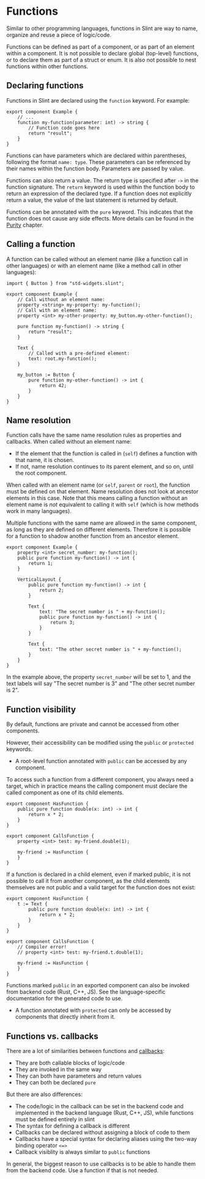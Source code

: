 <!-- Copyright © SixtyFPS GmbH <info@slint.dev> ; SPDX-License-Identifier: MIT -->
# Functions

Similar to other programming languages, functions in Slint are way to name, organize and reuse
a piece of logic/code.

Functions can be defined as part of a component, or as part of an element within a component.
It is not possible to declare global (top-level) functions, or to declare them as part of a
struct or enum. It is also not possible to nest functions within other functions.

## Declaring functions

Functions in Slint are declared using the `function` keyword. For example:

```slint,no-preview
export component Example {
    // ...
    function my-function(parameter: int) -> string {
        // Function code goes here
        return "result";
    }
}
```

Functions can have parameters which are declared within parentheses, following the format `name: type`.
These parameters can be referenced by their names within the function body. Parameters are passed by
value.

Functions can also return a value. The return type is specified after `->` in the function signature.
The `return` keyword is used within the function body to return an expression of the declared type.
If a function does not explicitly return a value, the value of the last statement is returned by default.

Functions can be annotated with the `pure` keyword.
This indicates that the function does not cause any side effects.
More details can be found in the [Purity](../concepts/purity.md) chapter.

## Calling a function

A function can be called without an element name (like a function call in other languages) or with
an element name (like a method call in other languages):

```slint,no-preview
import { Button } from "std-widgets.slint"; 

export component Example {
    // Call without an element name:
    property <string> my-property: my-function();
    // Call with an element name:
    property <int> my-other-property: my_button.my-other-function();

    pure function my-function() -> string {
        return "result";
    }

    Text {
        // Called with a pre-defined element:
        text: root.my-function();
    }

    my_button := Button {
        pure function my-other-function() -> int {
            return 42;
        }
    }
}
```

## Name resolution

Function calls have the same name resolution rules as properties and callbacks. When called without
an element name:

- If the element that the function is called in (`self`) defines a function with that name, it is chosen.
- If not, name resolution continues to its parent element, and so on, until the root component.

When called with an element name (or `self`, `parent` or `root`), the function must be defined on that
element. Name resolution does not look at ancestor elements in this case. Note that this means
calling a function without an element name is _not_ equivalent to calling it with `self` (which is how methods work in many languages).

Multiple functions with the same name are allowed in the same component, as long as they are defined
on different elements. Therefore it is possible for a function to shadow another function from an ancestor
element.

```slint,no-preview
export component Example {
    property <int> secret_number: my-function();
    public pure function my-function() -> int {
        return 1;
    }

    VerticalLayout {
        public pure function my-function() -> int {
            return 2;
        }

        Text {
            text: "The secret number is " + my-function();
            public pure function my-function() -> int {
                return 3;
            }
        }

        Text {
            text: "The other secret number is " + my-function();
        }
    }
}
```

In the example above, the property `secret_number` will be set to 1, and the text labels will say "The
secret number is 3" and "The other secret number is 2".

## Function visibility

By default, functions are private and cannot be accessed from other components.

However, their accessibility can be modified using the `public` or `protected` keywords.

- A root-level function annotated with `public` can be accessed by any component.

To access such a function from a different component, you always need a target, which in practice
means the calling component must declare the called component as one of its child elements.

```slint,no-preview
export component HasFunction {
    public pure function double(x: int) -> int {
        return x * 2;
    }
}

export component CallsFunction {
    property <int> test: my-friend.double(1);

    my-friend := HasFunction {
    }
}
```

If a function is declared in a child element, even if marked public, it is not possible to call it
from another component, as the child elements themselves are not public and a valid target for the
function does not exist:

```slint,no-preview
export component HasFunction {
    t := Text {
        public pure function double(x: int) -> int {
            return x * 2;
        }
    }
}

export component CallsFunction {
    // Compiler error!
    // property <int> test: my-friend.t.double(1);

    my-friend := HasFunction {
    }
}
```

Functions marked `public` in an exported component can also be invoked from backend code (Rust, C++, JS).
See the language-specific documentation for the generated code to use.

- A function annotated with `protected` can only be accessed by components that directly inherit from it.

## Functions vs. callbacks

There are a lot of similarities between functions and [callbacks](callbacks.md):

- They are both callable blocks of logic/code
- They are invoked in the same way
- They can both have parameters and return values
- They can both be declared `pure`

But there are also differences:

- The code/logic in the callback can be set in the backend code and implemented in the backend language
  (Rust, C++, JS), while functions must be defined entirely in slint
- The syntax for defining a callback is different
- Callbacks can be declared without assigning a block of code to them
- Callbacks have a special syntax for declaring aliases using the two-way binding operator `<=>`
- Callback visiblity is always similar to `public` functions

In general, the biggest reason to use callbacks is to be able to handle them from the backend code. Use
a function if that is not needed.

